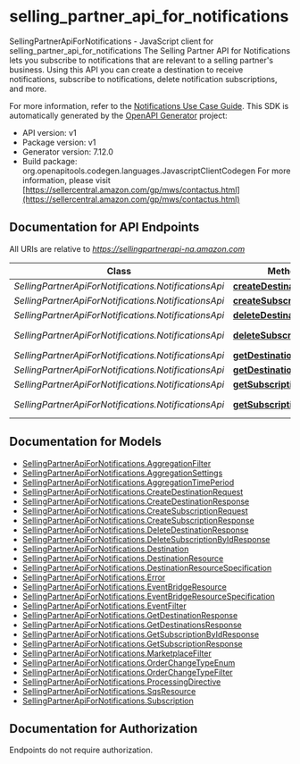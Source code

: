# selling_partner_api_for_notifications

SellingPartnerApiForNotifications - JavaScript client for selling_partner_api_for_notifications
The Selling Partner API for Notifications lets you subscribe to notifications that are relevant to a selling partner's business. Using this API you can create a destination to receive notifications, subscribe to notifications, delete notification subscriptions, and more.

For more information, refer to the [Notifications Use Case Guide](https://developer-docs.amazon.com/sp-api/docs/notifications-api-v1-use-case-guide).
This SDK is automatically generated by the [OpenAPI Generator](https://openapi-generator.tech) project:

- API version: v1
- Package version: v1
- Generator version: 7.12.0
- Build package: org.openapitools.codegen.languages.JavascriptClientCodegen
For more information, please visit [https://sellercentral.amazon.com/gp/mws/contactus.html](https://sellercentral.amazon.com/gp/mws/contactus.html)

## Documentation for API Endpoints

All URIs are relative to *https://sellingpartnerapi-na.amazon.com*

Class | Method | HTTP request | Description
------------ | ------------- | ------------- | -------------
*SellingPartnerApiForNotifications.NotificationsApi* | [**createDestination**](docs/NotificationsApi.md#createDestination) | **POST** /notifications/v1/destinations | 
*SellingPartnerApiForNotifications.NotificationsApi* | [**createSubscription**](docs/NotificationsApi.md#createSubscription) | **POST** /notifications/v1/subscriptions/{notificationType} | 
*SellingPartnerApiForNotifications.NotificationsApi* | [**deleteDestination**](docs/NotificationsApi.md#deleteDestination) | **DELETE** /notifications/v1/destinations/{destinationId} | 
*SellingPartnerApiForNotifications.NotificationsApi* | [**deleteSubscriptionById**](docs/NotificationsApi.md#deleteSubscriptionById) | **DELETE** /notifications/v1/subscriptions/{notificationType}/{subscriptionId} | 
*SellingPartnerApiForNotifications.NotificationsApi* | [**getDestination**](docs/NotificationsApi.md#getDestination) | **GET** /notifications/v1/destinations/{destinationId} | 
*SellingPartnerApiForNotifications.NotificationsApi* | [**getDestinations**](docs/NotificationsApi.md#getDestinations) | **GET** /notifications/v1/destinations | 
*SellingPartnerApiForNotifications.NotificationsApi* | [**getSubscription**](docs/NotificationsApi.md#getSubscription) | **GET** /notifications/v1/subscriptions/{notificationType} | 
*SellingPartnerApiForNotifications.NotificationsApi* | [**getSubscriptionById**](docs/NotificationsApi.md#getSubscriptionById) | **GET** /notifications/v1/subscriptions/{notificationType}/{subscriptionId} | 


## Documentation for Models

 - [SellingPartnerApiForNotifications.AggregationFilter](docs/AggregationFilter.md)
 - [SellingPartnerApiForNotifications.AggregationSettings](docs/AggregationSettings.md)
 - [SellingPartnerApiForNotifications.AggregationTimePeriod](docs/AggregationTimePeriod.md)
 - [SellingPartnerApiForNotifications.CreateDestinationRequest](docs/CreateDestinationRequest.md)
 - [SellingPartnerApiForNotifications.CreateDestinationResponse](docs/CreateDestinationResponse.md)
 - [SellingPartnerApiForNotifications.CreateSubscriptionRequest](docs/CreateSubscriptionRequest.md)
 - [SellingPartnerApiForNotifications.CreateSubscriptionResponse](docs/CreateSubscriptionResponse.md)
 - [SellingPartnerApiForNotifications.DeleteDestinationResponse](docs/DeleteDestinationResponse.md)
 - [SellingPartnerApiForNotifications.DeleteSubscriptionByIdResponse](docs/DeleteSubscriptionByIdResponse.md)
 - [SellingPartnerApiForNotifications.Destination](docs/Destination.md)
 - [SellingPartnerApiForNotifications.DestinationResource](docs/DestinationResource.md)
 - [SellingPartnerApiForNotifications.DestinationResourceSpecification](docs/DestinationResourceSpecification.md)
 - [SellingPartnerApiForNotifications.Error](docs/Error.md)
 - [SellingPartnerApiForNotifications.EventBridgeResource](docs/EventBridgeResource.md)
 - [SellingPartnerApiForNotifications.EventBridgeResourceSpecification](docs/EventBridgeResourceSpecification.md)
 - [SellingPartnerApiForNotifications.EventFilter](docs/EventFilter.md)
 - [SellingPartnerApiForNotifications.GetDestinationResponse](docs/GetDestinationResponse.md)
 - [SellingPartnerApiForNotifications.GetDestinationsResponse](docs/GetDestinationsResponse.md)
 - [SellingPartnerApiForNotifications.GetSubscriptionByIdResponse](docs/GetSubscriptionByIdResponse.md)
 - [SellingPartnerApiForNotifications.GetSubscriptionResponse](docs/GetSubscriptionResponse.md)
 - [SellingPartnerApiForNotifications.MarketplaceFilter](docs/MarketplaceFilter.md)
 - [SellingPartnerApiForNotifications.OrderChangeTypeEnum](docs/OrderChangeTypeEnum.md)
 - [SellingPartnerApiForNotifications.OrderChangeTypeFilter](docs/OrderChangeTypeFilter.md)
 - [SellingPartnerApiForNotifications.ProcessingDirective](docs/ProcessingDirective.md)
 - [SellingPartnerApiForNotifications.SqsResource](docs/SqsResource.md)
 - [SellingPartnerApiForNotifications.Subscription](docs/Subscription.md)


## Documentation for Authorization

Endpoints do not require authorization.

